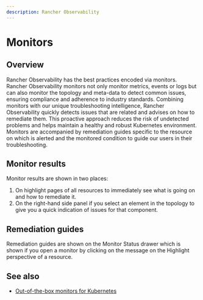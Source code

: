 ```yaml
---
description: Rancher Observability
---
```


# Monitors

## Overview

Rancher Observability has the best practices encoded via monitors. Rancher Observability monitors not only monitor metrics, events or logs but can also monitor the topology and meta-data to detect common issues, ensuring compliance and adherence to industry standards.
Combining monitors with our unique troubleshooting intelligence, Rancher Observability quickly detects issues that are related and advises on how to remediate them. This proactive approach reduces the risk of undetected problems and helps maintain a healthy and robust Kubernetes environment.
Monitors are accompanied by remediation guides specific to the resource on which is alerted and the monitored condition to guide our users in their troubleshooting.

## Monitor results

Monitor results are shown in two places:

1. On highlight pages of all resources to immediately see what is going on and how to remediate it.
2. On the right-hand side panel if you select an element in the topology to give you a quick indication of issues for that component.

## Remediation guides

Remediation guides are shown on the Monitor Status drawer which is shown if you open a monitor by clicking on the message on the Highlight perspective of a resource.

## See also

* [Out-of-the-box monitors for Kubernetes](/use/alerting/kubernetes-monitors.md)
